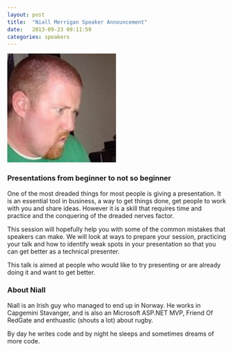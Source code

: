 ```yaml
---
layout: post
title:  "Niall Merrigan Speaker Announcement"
date:   2013-09-23 09:11:59
categories: speakers
---
```

 
<img src="/assets/img/nlconf/merrigan.jpg" class="pull-right img-thumbnail fiddy" />

### Presentations from beginner to not so beginner

<p class="lead">One of the most dreaded things for most people is giving a presentation. It is an essential tool in business, a way to get things done, get people to work with you and share ideas. However it is a skill that requires time and practice and the conquering of the dreaded nerves factor.</p>

This session will hopefully help you with some of the common mistakes that speakers can make.  We will look at ways to prepare your session, practicing your talk and how to identify weak spots in your presentation so that you can get better as a technical presenter.

This talk is aimed at people who would like to try presenting or are already doing it and want to get better. 

### About Niall

<p class="lead">Niall is an Irish guy who managed to end up in Norway. He works in Capgemini Stavanger, and is also an Microsoft ASP.NET MVP, Friend Of RedGate and enthuastic (shouts a lot) about rugby.</p>

By day he writes code and by night he sleeps and sometimes dreams of more code.
 